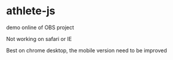 # athlete-js
demo online of OBS project

Not working on safari or IE

Best on chrome desktop, the mobile version need to be improved
